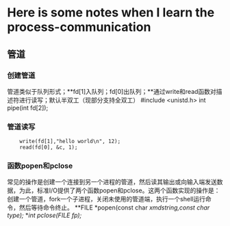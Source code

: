 # Here is some notes when I learn the process-communication

## 管道
### 创建管道
管道类似于队列形式；**fd[1]入队列；fd[0]出队列；**通过write和read函数对描述符进行读写；默认半双工（现部分支持全双工）
        #include <unistd.h>
        int pipe(int fd[2]);
### 管道读写
        write(fd[1],"hello world\n", 12);
        read(fd[0], &c, 1);
### 函数popen和pclose
常见的操作是创建一个连接到另一个进程的管道，然后读其输出或向输入端发送数据，为此，标准I/O提供了两个函数popen和pclose。这两个函数实现的操作是：创建一个管道，fork一个子进程，关闭未使用的管道端，执行一个shell运行命令，然后等待命令终止。
**FILE *popen(const char *xmdstring,const char *type);**
**int pclose(FILE *fp);**